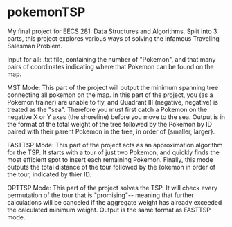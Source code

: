 # pokemonTSP
My final project for EECS 281: Data Structures and Algorithms. Split into 3 parts, this project explores various ways of solving the infamous Traveling Salesman Problem.

Input for all: .txt file, containing the number of "Pokemon", and that many pairs of coordinates indicating where that Pokemon can be found on the map.

MST Mode: This part of the project will output the minimum spanning tree connecting all pokemon on the map. In this part of the project, you (as a Pokemon trainer) are unable to fly, and Quadrant III (negative, negative) is treated as the "sea". Therefore you must first catch a Pokemon on the negative X or Y axes (the shoreline) before you move to the sea. Output is in the format of the total weight of the tree followed by the Pokemon by ID paired with their parent Pokemon in the tree, in order of {smaller, larger}.

FASTTSP Mode: This part of the project acts as an approximation algorithm for the TSP. It starts with a tour of just two Pokemon, and quickly finds the most efficient spot to insert each remaining Pokemon. Finally, this mode outputs the total distance of the tour followed by the {okemon in order of the tour, indicated by thier ID.

OPTTSP Mode: This part of the project solves the TSP. It will check every permutation of the tour that is "promising"-- meaning that further calculations will be canceled if the aggregate weight has already exceeded the calculated minimum weight. Output is the same format as FASTTSP mode.
